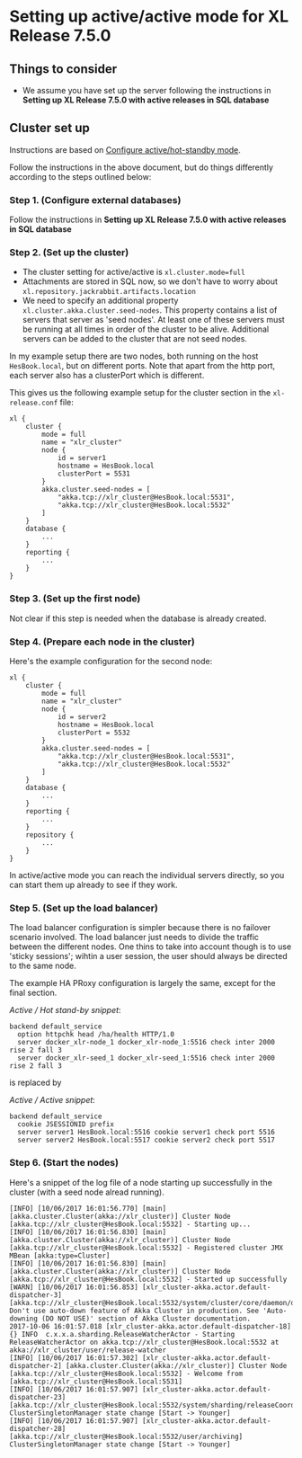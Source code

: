# Setting up active/active mode for XL Release 7.5.0

## Things to consider

* We assume you have set up the server following the instructions in **Setting up XL Release 7.5.0 with active releases in SQL database**


## Cluster set up

Instructions are based on [Configure active/hot-standby mode](https://docs.xebialabs.com/xl-release/how-to/configure-active-hot-standby.html). 

Follow the instructions in the above document, but do things differently according to the steps outlined below:

### Step 1. (Configure external databases)

Follow the instructions in  **Setting up XL Release 7.5.0 with active releases in SQL database** 

### Step 2. (Set up the cluster)

* The cluster setting for active/active is `xl.cluster.mode=full`
* Attachments are stored in SQL now, so we don't have to worry about `xl.repository.jackrabbit.artifacts.location`
* We need to specify an additional property `xl.cluster.akka.cluster.seed-nodes`. This property contains a list of servers that server as 'seed nodes'. At least one of these servers must be running at all times in order of the cluster to be alive. Additional servers can be added to the cluster that are not seed nodes. 

In my example setup there are two nodes, both running on the host `HesBook.local`, but on different ports. Note that apart from the http port, each server also has a clusterPort which is different.

This gives us the following example setup for the cluster section in the `xl-release.conf` file:

```
xl {
    cluster {
        mode = full
        name = "xlr_cluster"
        node {
            id = server1
            hostname = HesBook.local
            clusterPort = 5531		
        }
        akka.cluster.seed-nodes = [
            "akka.tcp://xlr_cluster@HesBook.local:5531",
            "akka.tcp://xlr_cluster@HesBook.local:5532"
        ]
    }
    database {
        ...
    }
    reporting {
        ...
    }
}
```



### Step 3. (Set up the first node)

Not clear if this step is needed when the database is already created.

### Step 4. (Prepare each node in the cluster)

Here's the example configuration for the second node:

```
xl {
    cluster {
        mode = full
        name = "xlr_cluster"
        node {
            id = server2
            hostname = HesBook.local
            clusterPort = 5532
        }
        akka.cluster.seed-nodes = [
            "akka.tcp://xlr_cluster@HesBook.local:5531",
            "akka.tcp://xlr_cluster@HesBook.local:5532"
        ]
    }
    database {
        ...
    }
    reporting {
        ...
    }
    repository {
        ...
    }
}
```

In active/active mode you can reach the individual servers directly, so you can start them up already to see if they work.

### Step 5. (Set up the load balancer)

The load balancer configuration is simpler because there is no failover scenario involved. The load balancer just needs to divide the traffic between the different nodes. One thins to take into account though is to use 'sticky sessions'; wihtin a user session, the user should always be directed to the same node.

The example HA PRoxy configuration is largely the same, except for the final section.

*Active / Hot stand-by snippet*:

```
backend default_service
  option httpchk head /ha/health HTTP/1.0
  server docker_xlr-node_1 docker_xlr-node_1:5516 check inter 2000 rise 2 fall 3
  server docker_xlr-seed_1 docker_xlr-seed_1:5516 check inter 2000 rise 2 fall 3
```

is replaced by

*Active / Active snippet*:

```
backend default_service
  cookie JSESSIONID prefix
  server server1 HesBook.local:5516 cookie server1 check port 5516
  server server2 HesBook.local:5517 cookie server2 check port 5517
```

### Step 6. (Start the nodes)

Here's a snippet of the log file of a node starting up successfully in the cluster (with a seed node alread running).

```
[INFO] [10/06/2017 16:01:56.770] [main] [akka.cluster.Cluster(akka://xlr_cluster)] Cluster Node [akka.tcp://xlr_cluster@HesBook.local:5532] - Starting up...
[INFO] [10/06/2017 16:01:56.830] [main] [akka.cluster.Cluster(akka://xlr_cluster)] Cluster Node [akka.tcp://xlr_cluster@HesBook.local:5532] - Registered cluster JMX MBean [akka:type=Cluster]
[INFO] [10/06/2017 16:01:56.830] [main] [akka.cluster.Cluster(akka://xlr_cluster)] Cluster Node [akka.tcp://xlr_cluster@HesBook.local:5532] - Started up successfully
[WARN] [10/06/2017 16:01:56.853] [xlr_cluster-akka.actor.default-dispatcher-3] [akka.tcp://xlr_cluster@HesBook.local:5532/system/cluster/core/daemon/downingProvider] Don't use auto-down feature of Akka Cluster in production. See 'Auto-downing (DO NOT USE)' section of Akka Cluster documentation.
2017-10-06 16:01:57.018 [xlr_cluster-akka.actor.default-dispatcher-18] {} INFO  c.x.x.a.sharding.ReleaseWatcherActor - Starting ReleaseWatcherActor on akka.tcp://xlr_cluster@HesBook.local:5532 at akka://xlr_cluster/user/release-watcher
[INFO] [10/06/2017 16:01:57.302] [xlr_cluster-akka.actor.default-dispatcher-2] [akka.cluster.Cluster(akka://xlr_cluster)] Cluster Node [akka.tcp://xlr_cluster@HesBook.local:5532] - Welcome from [akka.tcp://xlr_cluster@HesBook.local:5531]
[INFO] [10/06/2017 16:01:57.907] [xlr_cluster-akka.actor.default-dispatcher-23] [akka.tcp://xlr_cluster@HesBook.local:5532/system/sharding/releaseCoordinator] ClusterSingletonManager state change [Start -> Younger]
[INFO] [10/06/2017 16:01:57.907] [xlr_cluster-akka.actor.default-dispatcher-28] [akka.tcp://xlr_cluster@HesBook.local:5532/user/archiving] ClusterSingletonManager state change [Start -> Younger]
```

